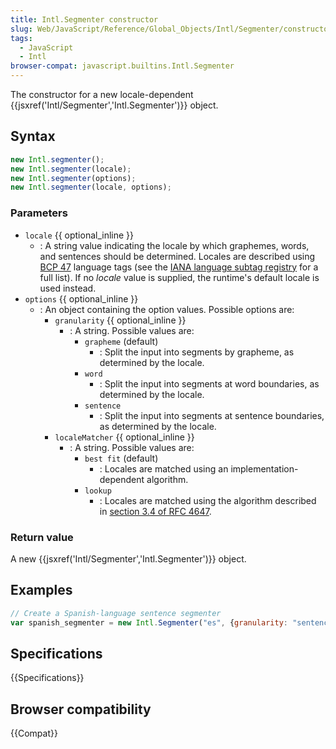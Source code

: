 ```yaml
---
title: Intl.Segmenter constructor
slug: Web/JavaScript/Reference/Global_Objects/Intl/Segmenter/constructor
tags:
  - JavaScript
  - Intl
browser-compat: javascript.builtins.Intl.Segmenter
---
```


The constructor for a new locale-dependent {{jsxref('Intl/Segmenter','Intl.Segmenter')}} object.

## Syntax

```js
new Intl.segmenter();
new Intl.segmenter(locale);
new Intl.segmenter(options);
new Intl.segmenter(locale, options);
```

### Parameters

- `locale` {{ optional_inline }}
  - : A string value indicating the locale by which graphemes, words, and sentences should be determined.  Locales are described using [BCP 47](https://datatracker.ietf.org/doc/html/bcp47) language tags (see the [IANA language subtag registry](https://www.iana.org/assignments/language-subtag-registry/language-subtag-registry) for a full list).  If no <var>locale</var> value is supplied, the runtime's default locale is used instead.
- `options` {{ optional_inline }}
  - : An object containing the option values.  Possible options are:
    - `granularity` {{ optional_inline }}
      - : A string.  Possible values are:
        - `grapheme` (default)
          - : Split the input into segments by grapheme, as determined by the locale.
        - `word`
          - : Split the input into segments at word boundaries, as determined by the locale.
        - `sentence`
          - : Split the input into segments at sentence boundaries, as determined by the locale.
    - `localeMatcher` {{ optional_inline }}
      - : A string.  Possible values are:
        - `best fit` (default)
          - : Locales are matched using an implementation-dependent algorithm.
        - `lookup`
          - : Locales are matched using the algorithm described in [section 3.4 of RFC 4647](https://datatracker.ietf.org/doc/html/rfc4647#section-3.4).


### Return value

A new {{jsxref('Intl/Segmenter','Intl.Segmenter')}} object.

## Examples

```js
// Create a Spanish-language sentence segmenter
var spanish_segmenter = new Intl.Segmenter("es", {granularity: "sentence"});
```

## Specifications

{{Specifications}}

## Browser compatibility

{{Compat}}
